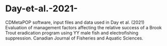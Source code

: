 # Day-et-al.-2021-
CDMetaPOP software, input files and data used in Day et al. (2021) Evaluation of management factors affecting the relative success of a Brook Trout eradication program using YY male fish and electrofishing suppression. Canadian Journal of Fisheries and Aquatic Sciences.
